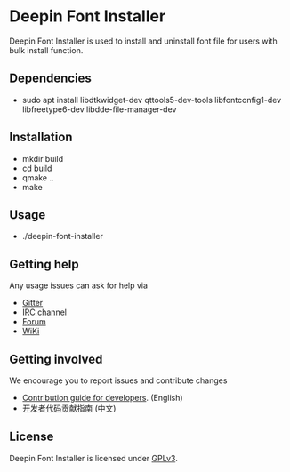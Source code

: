# Deepin Font Installer

Deepin Font Installer is used to install and uninstall font file for users with bulk install function.

## Dependencies

* sudo apt install libdtkwidget-dev qttools5-dev-tools libfontconfig1-dev libfreetype6-dev libdde-file-manager-dev

## Installation

* mkdir build
* cd build
* qmake ..
* make

## Usage

* ./deepin-font-installer

## Getting help

Any usage issues can ask for help via

* [Gitter](https://gitter.im/orgs/linuxdeepin/rooms)
* [IRC channel](https://webchat.freenode.net/?channels=deepin)
* [Forum](https://bbs.deepin.org)
* [WiKi](https://wiki.deepin.org/)

## Getting involved

We encourage you to report issues and contribute changes

* [Contribution guide for developers](https://github.com/linuxdeepin/developer-center/wiki/Contribution-Guidelines-for-Developers-en). (English)
* [开发者代码贡献指南](https://github.com/linuxdeepin/developer-center/wiki/Contribution-Guidelines-for-Developers) (中文)

## License

Deepin Font Installer is licensed under [GPLv3](LICENSE).
